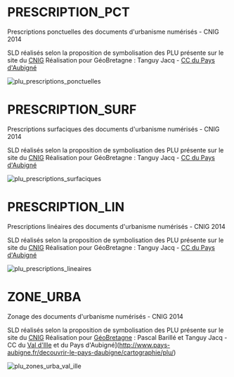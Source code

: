 # PRESCRIPTION_PCT
Prescriptions ponctuelles des documents d'urbanisme numérisés - CNIG 2014

SLD réalisés selon la proposition de symbolisation des PLU présente sur le site du [CNIG](http://cnig.gouv.fr/?page_id=2732)
Réalisation pour GéoBretagne : Tanguy Jacq - [CC du Pays d'Aubigné](http://www.pays-aubigne.fr/decouvrir-le-pays-daubigne/cartographie/plu/)

![plu_prescriptions_ponctuelles](https://cloud.githubusercontent.com/assets/22056698/18439049/0e44e706-7904-11e6-8c3d-a6b2137c9cb4.png)

# PRESCRIPTION_SURF
Prescriptions surfaciques des documents d'urbanisme numérisés - CNIG 2014

SLD réalisés selon la proposition de symbolisation des PLU présente sur le site du [CNIG](http://cnig.gouv.fr/?page_id=2732)
Réalisation pour GéoBretagne : Tanguy Jacq - [CC du Pays d'Aubigné](http://www.pays-aubigne.fr/decouvrir-le-pays-daubigne/cartographie/plu/)

![plu_prescriptions_surfaciques](https://cloud.githubusercontent.com/assets/22056698/18439247/dc8f0146-7904-11e6-9ff2-1c06772ba689.png)

# PRESCRIPTION_LIN
Prescriptions linéaires des documents d'urbanisme numérisés - CNIG 2014

SLD réalisés selon la proposition de symbolisation des PLU présente sur le site du [CNIG](http://cnig.gouv.fr/?page_id=2732)
Réalisation pour GéoBretagne : Tanguy Jacq - [CC du Pays d'Aubigné](http://www.pays-aubigne.fr/decouvrir-le-pays-daubigne/cartographie/plu/)

![plu_prescriptions_lineaires](https://cloud.githubusercontent.com/assets/22056698/18439069/1af4301a-7904-11e6-9240-2948ae1d2d0f.png)

# ZONE_URBA
Zonage des documents d'urbanisme numérisés - CNIG 2014

SLD réalisés selon la proposition de symbolisation des PLU présente sur le site du [CNIG](http://cnig.gouv.fr/?page_id=2732)
Réalisation pour [GéoBretagne](http://www.geobretagne.bzh) : Pascal Barillé et Tanguy Jacq - CC du [Val d'Ille](http://www.valdille.fr/presentation/urbanisme/les-plu.html) et du Pays d'Aubigné](http://www.pays-aubigne.fr/decouvrir-le-pays-daubigne/cartographie/plu/)

![plu_zones_urba_val_ille](https://cloud.githubusercontent.com/assets/22056698/18438894/852c32ee-7903-11e6-8585-d88512c696ae.png)
